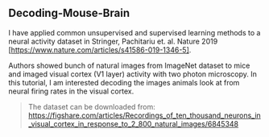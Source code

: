 ## Decoding-Mouse-Brain

I have applied common unsupervised and supervised learning methods to a neural activity dataset in 
Stringer, Pachitariu et. al. Nature 2019 [https://www.nature.com/articles/s41586-019-1346-5].

Authors showed bunch of natural images from ImageNet dataset to mice and imaged visual cortex (V1 layer)
activity with two photon microscopy. In this tutorial, I am interested decoding the images animals look at
from neural firing rates in the visual cortex.

>The dataset can be downloaded from:
>https://figshare.com/articles/Recordings_of_ten_thousand_neurons_in_visual_cortex_in_response_to_2_800_natural_images/6845348  
 
